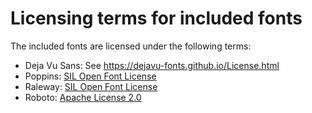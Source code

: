 # Licensing terms for included fonts

The included fonts are licensed under the following terms:

* Deja Vu Sans: See https://dejavu-fonts.github.io/License.html
* Poppins: [SIL Open Font License](https://scripts.sil.org/cms/scripts/page.php?site_id=nrsi&id=OFL)
* Raleway: [SIL Open Font License](https://scripts.sil.org/cms/scripts/page.php?site_id=nrsi&id=OFL)
* Roboto: [Apache License 2.0](https://www.apache.org/licenses/LICENSE-2.0.html)
